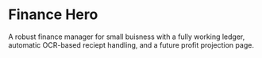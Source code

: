# Finance Hero

A robust finance manager for small buisness with a fully working ledger, automatic OCR-based reciept handling, and a future profit projection page.